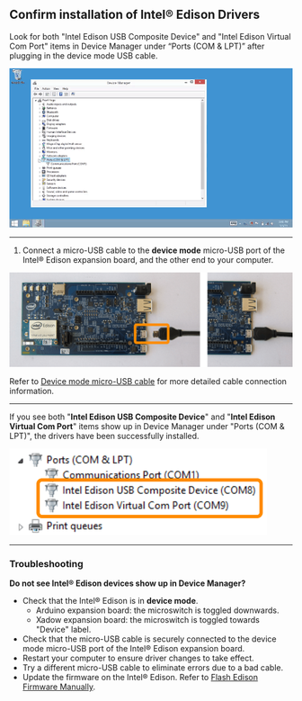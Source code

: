 ## Confirm installation of Intel® Edison Drivers

Look for both "Intel Edison USB Composite Device" and "Intel Edison Virtual Com Port" items in Device Manager under “Ports (COM & LPT)” after plugging in the device mode USB cable.

![Animated gif: confirming the installation of Intel Edison drivers](images/confirm_edison_drivers-animated.gif)

---

1. Connect a micro-USB cable to the **device mode** micro-USB port of the Intel® Edison expansion board, and the other end to your computer.

  ![Micro-USB cable being plugged into the top micro-USB connector](/assembly/arduino_expansion_board/images/device_mode-usb_cable-before_after.png)

  Refer to [Device mode micro-USB cable](/assembly/arduino_expansion_board/details-device_mode_cable.md) for more detailed cable connection information.

---

If you see both "**Intel Edison USB Composite Device**" and "**Intel Edison Virtual Com Port**" items show up in Device Manager under "Ports (COM & LPT)", the drivers have been successfully installed. 

![Two "Intel Edison" entries in Device Manager](images/device_manager-intel_edison.png)

---

### Troubleshooting

**Do not see Intel® Edison devices show up in Device Manager?**

* Check that the Intel® Edison is in **device mode**.
  * Arduino expansion board: the microswitch is toggled downwards.
  * Xadow expansion board: the microswitch is toggled towards "Device" label.
* Check that the micro-USB cable is securely connected to the device mode micro-USB port of the Intel® Edison expansion board.
* Restart your computer to ensure driver changes to take effect.
* Try a different micro-USB cable to eliminate errors due to a bad cable.
* Update the firmware on the Intel® Edison. Refer to [Flash Edison Firmware Manually](/flash_firmware/manually.md).
